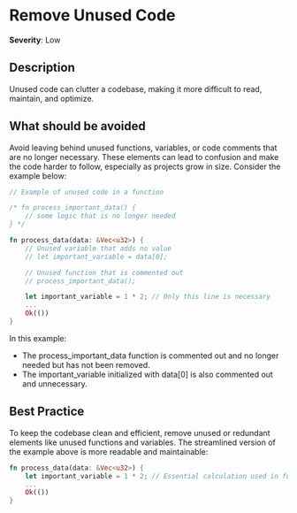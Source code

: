 # Remove Unused Code

**Severity**: Low

## Description

Unused code can clutter a codebase, making it more difficult to read, maintain, and optimize.

## What should be avoided

Avoid leaving behind unused functions, variables, or code comments that are no longer necessary. These elements can lead to confusion and make the code harder to follow, especially as projects grow in size. Consider the example below:

```rust
// Example of unused code in a function

/* fn process_important_data() {
    // some logic that is no longer needed
} */

fn process_data(data: &Vec<u32>) {
    // Unused variable that adds no value
    // let important_variable = data[0];

    // Unused function that is commented out
    // process_important_data();

    let important_variable = 1 * 2; // Only this line is necessary
    ...
    Ok(())
}
```

In this example:

- The process_important_data function is commented out and no longer needed but has not been removed.
- The important_variable initialized with data[0] is also commented out and unnecessary.

## Best Practice

To keep the codebase clean and efficient, remove unused or redundant elements like unused functions and variables. The streamlined version of the example above is more readable and maintainable:

```rust
fn process_data(data: &Vec<u32>) {
    let important_variable = 1 * 2; // Essential calculation used in function
    ...
    Ok(())
}
```
